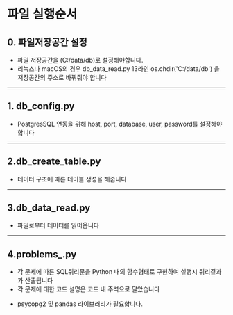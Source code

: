 
# 파일 실행순서 

## 0. 파일저장공간 설정 
- 파일 저장공간을 (C:/data/db)로 설정해야합니다. 
- 리눅스나 macOS의 경우 db_data_read.py 13라인 os.chdir('C:/data/db') 을 저장공간의 주소로 바꿔줘야 합니다
--- 
## 1. db_config.py
 - PostgresSQL 연동을 위해 host, port, database, user, password를 설정해야 합니다
--- 
## 2.db_create_table.py
 - 데이터 구조에 따른 테이블 생성을 해줍니다 
--- 
## 3.db_data_read.py
 - 파일로부터 데이터를 읽어옵니다
---
## 4.problems_.py
 - 각 문제에 따른 SQL쿼리문을 Python 내의 함수형태로 구현하여 실행시 쿼리결과가 산출됩니다
 - 각 문제에 대한 코드 설명은 코드 내 주석으로 달았습니다

* psycopg2 및 pandas 라이브러리가 필요합니다. 
